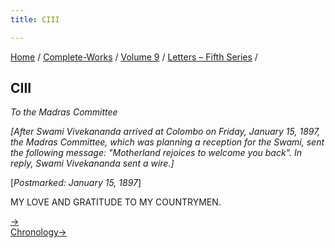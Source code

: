 ```yaml
---
title: CIII

---
```



[Home](../../../index.htm) / [Complete-Works](../../complete_works.htm)
/ [Volume 9](../volume_9_contents.htm) / [Letters – Fifth
Series](letters_fifth_series_contents.htm) /



## CIII

*To the Madras Committee*

*\[After Swami Vivekananda arrived at Colombo on Friday, January 15,
1897, the Madras Committee, which was planning a reception for the
Swami, sent the following message: "Motherland rejoices to welcome you
back". In reply, Swami Vivekananda sent a wire.\]*

\[*Postmarked: January 15, 1897*\]

MY LOVE AND GRATITUDE TO MY COUNTRYMEN.

[→](104_gentlemen.htm)  
[Chronology→](../../volume_6/epistles_second_series/121_mary.htm)


